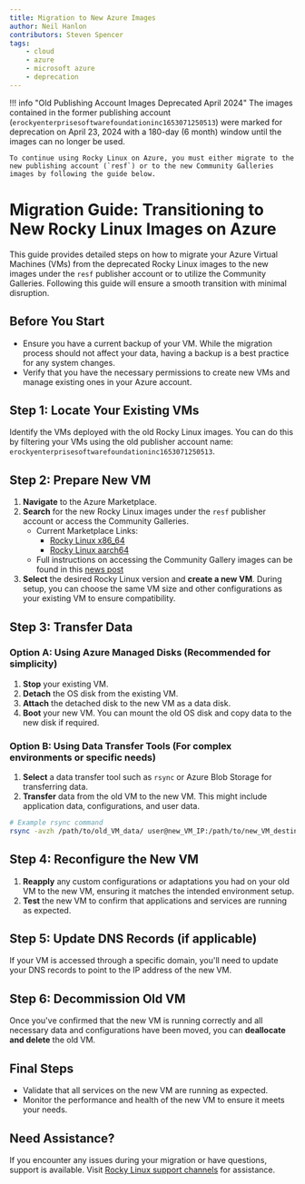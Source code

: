 ```yaml
---
title: Migration to New Azure Images
author: Neil Hanlon
contributors: Steven Spencer
tags:
    - cloud
    - azure
    - microsoft azure
    - deprecation
---
```


!!! info "Old Publishing Account Images Deprecated April 2024"
    The images contained in the former publishing account (`erockyenterprisesoftwarefoundationinc1653071250513`) were marked for deprecation on April 23, 2024 with a 180-day (6 month) window until the images can no longer be used. 
    
    To continue using Rocky Linux on Azure, you must either migrate to the new publishing account (`resf`) or to the new Community Galleries images by following the guide below.

# Migration Guide: Transitioning to New Rocky Linux Images on Azure

This guide provides detailed steps on how to migrate your Azure Virtual Machines (VMs) from the deprecated Rocky Linux images to the new images under the `resf` publisher account or to utilize the Community Galleries. Following this guide will ensure a smooth transition with minimal disruption.

## Before You Start

- Ensure you have a current backup of your VM. While the migration process should not affect your data, having a backup is a best practice for any system changes.
- Verify that you have the necessary permissions to create new VMs and manage existing ones in your Azure account.

## Step 1: Locate Your Existing VMs

Identify the VMs deployed with the old Rocky Linux images. You can do this by filtering your VMs using the old publisher account name: `erockyenterprisesoftwarefoundationinc1653071250513`.

## Step 2: Prepare New VM

1. **Navigate** to the Azure Marketplace.
2. **Search** for the new Rocky Linux images under the `resf` publisher account or access the Community Galleries.
    * Current Marketplace Links:
        * [Rocky Linux x86_64](https://azuremarketplace.microsoft.com/en-us/marketplace/apps/resf.rockylinux-x86_64)
        * [Rocky Linux aarch64](https://azuremarketplace.microsoft.com/en-us/marketplace/apps/resf.rockylinux-aarch64)
    * Full instructions on accessing the Community Gallery images can be found in this [news post](https://rockylinux.org/news/rocky-on-azure-community-gallery/)
3. **Select** the desired Rocky Linux version and **create a new VM**. During setup, you can choose the same VM size and other configurations as your existing VM to ensure compatibility.

## Step 3: Transfer Data

### Option A: Using Azure Managed Disks (Recommended for simplicity)

1. **Stop** your existing VM.
2. **Detach** the OS disk from the existing VM.
3. **Attach** the detached disk to the new VM as a data disk.
4. **Boot** your new VM. You can mount the old OS disk and copy data to the new disk if required.

### Option B: Using Data Transfer Tools (For complex environments or specific needs)

1. **Select** a data transfer tool such as `rsync` or Azure Blob Storage for transferring data.
2. **Transfer** data from the old VM to the new VM. This might include application data, configurations, and user data.

```bash
# Example rsync command
rsync -avzh /path/to/old_VM_data/ user@new_VM_IP:/path/to/new_VM_destination/
```

## Step 4: Reconfigure the New VM

1. **Reapply** any custom configurations or adaptations you had on your old VM to the new VM, ensuring it matches the intended environment setup.
2. **Test** the new VM to confirm that applications and services are running as expected.

## Step 5: Update DNS Records (if applicable)

If your VM is accessed through a specific domain, you'll need to update your DNS records to point to the IP address of the new VM.

## Step 6: Decommission Old VM

Once you've confirmed that the new VM is running correctly and all necessary data and configurations have been moved, you can **deallocate and delete** the old VM.

## Final Steps

- Validate that all services on the new VM are running as expected.
- Monitor the performance and health of the new VM to ensure it meets your needs.

## Need Assistance?

If you encounter any issues during your migration or have questions, support is available. Visit [Rocky Linux support channels](https://wiki.rockylinux.org/rocky/support/) for assistance.



